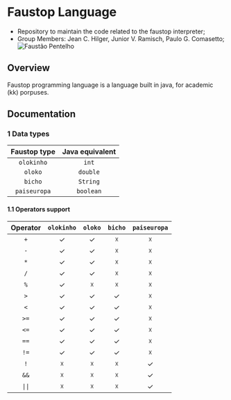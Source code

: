 # Faustop Language
 * Repository to maintain the code related to the faustop interpreter;
 * Group Members: Jean C. Hilger, Junior V. Ramisch, Paulo G. Comasetto;
 ![Faustão Pentelho][fausto1]

## Overview

Faustop programming language is a language built in java, for academic (kk) porpuses. 

## Documentation

### 1 Data types
| Faustop type        | Java equivalent       |
|:-------------------:|:---------------------:|
| `olokinho`          | `int`                 |
| `oloko`             | `double`              |
| `bicho`             | `String`              |
| `paiseuropa`        | `boolean`             |

#### 1.1 Operators support
| Operator | `olokinho` | `oloko` | `bicho` | `paiseuropa` |
|:--------:|:----------:|:-------:|:-------:|:------------:|
| `+`      | ✓          | ✓       | ☓       | ☓            |
| `-`      | ✓          | ✓       | ☓       | ☓            |
| `*`      | ✓          | ✓       | ☓       | ☓            |
| `/`      | ✓          | ✓       | ☓       | ☓            |
| `%`      | ✓          | ☓       | ☓       | ☓            |
| `>`      | ✓          | ✓       | ✓       | ☓            |
| `<`      | ✓          | ✓       | ✓       | ☓            |
| `>=`     | ✓          | ✓       | ✓       | ☓            |
| `<=`     | ✓          | ✓       | ✓       | ☓            |
| `==`     | ✓          | ✓       | ✓       | ☓            |
| `!=`     | ✓          | ✓       | ✓       | ☓            |
| `!`      | ☓          | ☓       | ☓       | ✓            |
| `&&`     | ☓          | ☓       | ☓       | ✓            |
| `\|\|`     | ☓          | ☓       | ☓       | ✓            |


[fausto1]:http://raw.cdn.cennoticias.com/fda315a7-6083-490e-bf65-74874928ac41
[fausto2]:https://i.pinimg.com/originals/c5/73/00/c573001d39ef51756047e71d75851d67.jpg
[fausto3]:https://encrypted-tbn0.gstatic.com/images?q=tbn:ANd9GcQJqRyGYy6DsCTMI4f9MP7gpSU-dIwDR9-h6AyM9OwI4coiKfoz
[fausto4]:https://i.kym-cdn.com/photos/images/newsfeed/001/181/711/1b1.jpg
[fausto5]:https://img.ibxk.com.br/2018/2/programas/16005909121631975.png
